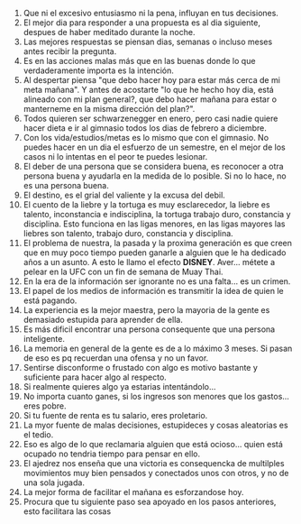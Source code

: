 
1. Que ni el excesivo entusiasmo ni la pena, influyan en tus decisiones.
2. El mejor dia para responder a una propuesta es al dia siguiente, despues de haber meditado durante la noche.
3. Las mejores respuestas se piensan dias, semanas o incluso meses antes recibir la pregunta.
4. Es en las acciones malas más que en las buenas donde lo que verdaderamente importa es la intención.
5. Al despertar piensa "que debo hacer hoy para estar más cerca de mi meta mañana". Y antes de acostarte "lo que he hecho hoy dia, está alineado con mi plan general?, que debo hacer mañana para estar o manterneme en la misma dirección del plan?".
6. Todos quieren ser schwarzenegger en enero, pero casi nadie quiere hacer dieta e ir al gimnasio todos los dias de febrero a diciembre.
7. Con los vida/estudios/metas es lo mismo que con el gimnasio. No puedes hacer en un dia el esfuerzo de un semestre, en el mejor de los casos ni lo intentas en el peor te puedes lesionar.
8. El deber de una persona que se considera buena, es reconocer a otra persona buena y ayudarla en la medida de lo posible. Si no lo hace, no es una persona buena.
9. El destino, es el grial del valiente y la excusa del debil.
10. El cuento de la liebre y la tortuga es muy esclarecedor, la liebre es talento, inconstancia e indisciplina, la tortuga trabajo duro, constancia y disciplina. Esto funciona en las ligas menores, en las ligas mayores las liebres son talento, trabajo duro, constancia y disciplina.
11. El problema de nuestra, la pasada y la proxima generación es que creen que en muy poco tiempo pueden ganarle a alguien que le ha dedicado años a un asunto. A esto le llamo el efecto **DISNEY**. Aver... métete a pelear en la UFC con un fin de semana de Muay Thai.
12. En la era de la información ser ignorante no es una falta... es un crimen.
13. El papel de los medios de información es transmitir la idea de quien le está pagando. 
14. La experiencia es la mejor maestra, pero la mayoria de la gente es demasiado estupida para aprender de ella.
15. Es más dificil encontrar una persona consequente que una persona inteligente.
16. La memoria en general de la gente es de a lo máximo 3 meses. Si pasan de eso es pq recuerdan una ofensa y no un favor.
17. Sentirse disconforme o frustado con algo es motivo bastante y suficiente para hacer algo al respecto.
18. Si realmente quieres algo ya estarias intentándolo...
19. No importa cuanto ganes, si los ingresos son menores que los gastos... eres pobre.
20. Si tu fuente de renta es tu salario, eres proletario.
21. La myor fuente de malas decisiones, estupideces y cosas aleatorias es el tedio.
22. Eso es algo de lo que reclamaria alguien que está ocioso... quien está ocupado no tendria tiempo para pensar en ello.
23. El ajedrez nos enseña que una victoria es consequencka de multilples movimientos muy bien pensados y conectados unos con otros, y no de una sola jugada.
24. La mejor forma de facilitar el mañana es esforzandose hoy.
25. Procura que tu siguiente paso sea apoyado en los pasos anteriores, esto facilitara las cosas

